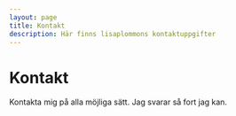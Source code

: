 ```yaml
---
layout: page
title: Kontakt
description: Här finns lisaplommons kontaktuppgifter
---
```


# Kontakt

Kontakta mig på alla möjliga sätt. Jag svarar så fort jag kan.